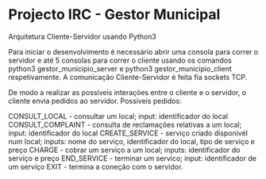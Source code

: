 # Projecto IRC - Gestor Municipal
Arquitetura Cliente-Servidor usando Python3

Para iniciar o desenvolvimento é necessário abrir uma consola para correr o servidor e até 5 consolas para correr o cliente usando os comandos python3 gestor_municipio_server e python3 gestor_municipio_client respetivamente.
A comunicação Cliente-Servidor é feita fia sockets TCP.

De modo a realizar as possíveis interações entre o cliente e o servidor, o cliente envia pedidos ao servidor.
Possiveis pedidos:

CONSULT_LOCAL - consultar um local;
	input: identificador do local
CONSULT_COMPLAINT - consulta de reclamações relativas a um local;
	input: identificador do local
CREATE_SERVICE - serviço criado disponivél num local;
	inputs: nome do serviço, identificador do local, tipo de serviço e preço
CHARGE - cobrar um serviço a um local;
	inputs: identificador do serviço e preço
END_SERVICE - terminar um servico;
	input: identificador de um serviço
EXIT - termina a coneção com o servidor.

